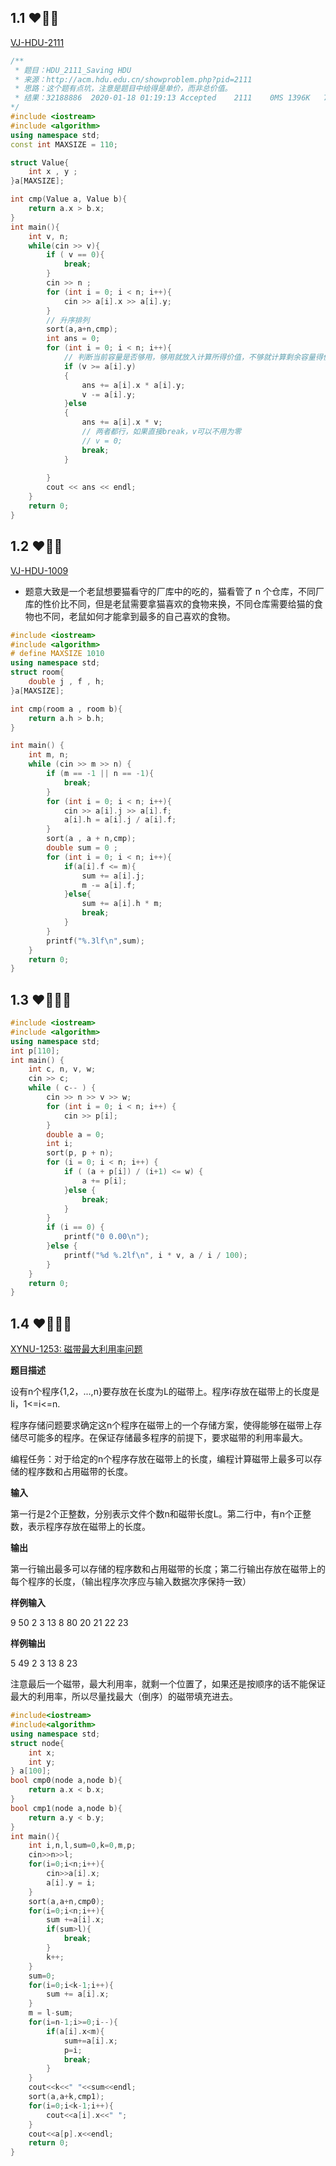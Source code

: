 ## 1.1 ❤🧡💛

[VJ-HDU-2111](https://vjudge.net/problem/HDU-2111)

```cpp
/**
 * 题目：HDU_2111_Saving HDU
 * 来源：http://acm.hdu.edu.cn/showproblem.php?pid=2111
 * 思路：这个题有点坑，注意是题目中给得是单价，而非总价值。
 * 结果：32188886	2020-01-18 01:19:13	Accepted	2111	0MS	1396K	796 B	G++	weijiew
*/
#include <iostream>
#include <algorithm>
using namespace std;
const int MAXSIZE = 110;

struct Value{
    int x , y ;
}a[MAXSIZE];

int cmp(Value a, Value b){
    return a.x > b.x;
}
int main(){
    int v, n;
    while(cin >> v){
        if ( v == 0){
        	break;
		}
        cin >> n ;
        for (int i = 0; i < n; i++){
            cin >> a[i].x >> a[i].y;
        }
        // 升序排列
        sort(a,a+n,cmp);
        int ans = 0;
        for (int i = 0; i < n; i++){
            // 判断当前容量是否够用，够用就放入计算所得价值，不够就计算剩余容量得价值
            if (v >= a[i].y)
            {
                ans += a[i].x * a[i].y;
                v -= a[i].y;
            }else
            {
                ans += a[i].x * v;
                // 两者都行，如果直接break，v可以不用为零
                // v = 0;
                break;
            }
            
        }
        cout << ans << endl;
    }
    return 0;
}
```

## 1.2 ❤🧡💛

[VJ-HDU-1009](https://vjudge.net/problem/HDU-1009)

* 题意大致是一个老鼠想要猫看守的厂库中的吃的，猫看管了 n 个仓库，不同厂库的性价比不同，但是老鼠需要拿猫喜欢的食物来换，不同仓库需要给猫的食物也不同，老鼠如何才能拿到最多的自己喜欢的食物。

```cpp
#include <iostream>
#include <algorithm>
# define MAXSIZE 1010
using namespace std;
struct room{
    double j , f , h;
}a[MAXSIZE];

int cmp(room a , room b){
    return a.h > b.h;
}

int main() {
    int m, n;
    while (cin >> m >> n) {
        if (m == -1 || n == -1){
            break;
        }
        for (int i = 0; i < n; i++){
            cin >> a[i].j >> a[i].f;
            a[i].h = a[i].j / a[i].f;
        }
        sort(a , a + n,cmp);
        double sum = 0 ;
        for (int i = 0; i < n; i++){
            if(a[i].f <= m){
                sum += a[i].j;
                m -= a[i].f;
            }else{
                sum += a[i].h * m;
                break;
            }
        }
        printf("%.3lf\n",sum);
    }
    return 0;
}
```




## 1.3 ❤🧡💛💙

```cpp
#include <iostream>
#include <algorithm>
using namespace std;
int p[110];
int main() {
    int c, n, v, w;
    cin >> c;
    while ( c-- ) {
        cin >> n >> v >> w;
        for (int i = 0; i < n; i++) {
            cin >> p[i];
        }
        double a = 0;
        int i;
        sort(p, p + n);
        for (i = 0; i < n; i++) {
            if ( (a + p[i]) / (i+1) <= w) {
                a += p[i];
            }else {
                break;
            }
        }
        if (i == 0) {
            printf("0 0.00\n");
        }else {
            printf("%d %.2lf\n", i * v, a / i / 100);
        }
    }
    return 0;
}
```

## 1.4 ❤🧡💛💙

[XYNU-1253: 磁带最大利用率问题]()

**题目描述**

设有n个程序{1,2，...,n}要存放在长度为L的磁带上。程序i存放在磁带上的长度是li，1<=i<=n.

程序存储问题要求确定这n个程序在磁带上的一个存储方案，使得能够在磁带上存储尽可能多的程序。在保证存储最多程序的前提下，要求磁带的利用率最大。

编程任务：对于给定的n个程序存放在磁带上的长度，编程计算磁带上最多可以存储的程序数和占用磁带的长度。

**输入**

第一行是2个正整数，分别表示文件个数n和磁带长度L。第二行中，有n个正整数，表示程序存放在磁带上的长度。

**输出**

第一行输出最多可以存储的程序数和占用磁带的长度；第二行输出存放在磁带上的每个程序的长度，（输出程序次序应与输入数据次序保持一致）

**样例输入**

 9 50
2 3 13 8 80 20 21 22 23

**样例输出**

5 49
2 3 13 8 23

注意最后一个磁带，最大利用率，就剩一个位置了，如果还是按顺序的话不能保证最大的利用率，所以尽量找最大（倒序）的磁带填充进去。

```cpp
#include<iostream>
#include<algorithm>
using namespace std;
struct node{
	int x;
	int y;
} a[100];
bool cmp0(node a,node b){
	return a.x < b.x;
}
bool cmp1(node a,node b){
	return a.y < b.y;
}
int main(){
	int i,n,l,sum=0,k=0,m,p;
	cin>>n>>l;
	for(i=0;i<n;i++){
		cin>>a[i].x;
		a[i].y = i;
	}
	sort(a,a+n,cmp0);
	for(i=0;i<n;i++){
		sum +=a[i].x;
		if(sum>l){
			break;
		}
		k++;
	}
	sum=0;
	for(i=0;i<k-1;i++){
		sum += a[i].x;
	}
	m = l-sum;
	for(i=n-1;i>=0;i--){
		if(a[i].x<m){
			sum+=a[i].x;
			p=i;
			break;
		}
	}
	cout<<k<<" "<<sum<<endl;
	sort(a,a+k,cmp1);
	for(i=0;i<k-1;i++){
		cout<<a[i].x<<" ";
	}
	cout<<a[p].x<<endl;
	return 0;
} 
```